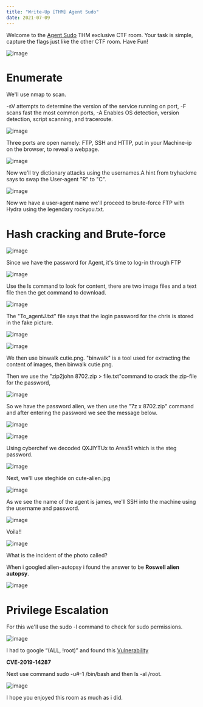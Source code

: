 ```yaml
---
title: "Write-Up [THM] Agent Sudo"
date: 2021-07-09
---
```

Welcome to the <a href="https://www.tryhackme.com/room/agentsudoctf">Agent Sudo</a> THM exclusive CTF room. Your task is simple, capture the flags just like the other CTF room. Have Fun!

![image](https://user-images.githubusercontent.com/87175527/125082799-8b936480-e0bf-11eb-975b-2e6e219e97cf.png)

<h1>Enumerate</h1>

 We'll use nmap to scan.


-sV attempts to determine the version of the service running on port,
-F scans fast the most common ports,
-A Enables OS detection, version detection, script scanning, and traceroute.


![image](https://user-images.githubusercontent.com/87175527/125094549-437a3f00-e0cb-11eb-84c6-1151f04427bb.png)


Three ports are open namely: FTP, SSH and HTTP, put in your Machine-ip on the browser, to reveal a webpage.


![image](https://user-images.githubusercontent.com/87175527/125096366-fc8d4900-e0cc-11eb-80f9-1851640fa857.png)


Now we'll try dictionary attacks using the usernames.A hint from tryhackme says to swap the User-agent "R" to "C".


![image](https://user-images.githubusercontent.com/87175527/125099592-167c5b00-e0d0-11eb-8279-73dd241bdc1e.png)


Now we have a user-agent name we'll proceed to brute-force FTP with Hydra using the legendary rockyou.txt.


<h1>Hash cracking and Brute-force</h1>


![image](https://user-images.githubusercontent.com/87175527/125102582-5a249400-e0d3-11eb-8b19-f5bcabd75b79.png)


Since we have the password for Agent, it's time to log-in through FTP


![image](https://user-images.githubusercontent.com/87175527/125104204-0450eb80-e0d5-11eb-8018-46961a20e85b.png)


Use the ls command to look for content, there are two image files and a text file then the get command to download.


![image](https://user-images.githubusercontent.com/87175527/125106593-b4275880-e0d7-11eb-8e66-5d49677e20b4.png)


The "To_agentJ.txt" file says that the login password for the chris is stored in the fake picture.


![image](https://user-images.githubusercontent.com/87175527/125106921-1a13e000-e0d8-11eb-9b31-40216cfc4028.png)


![image](https://user-images.githubusercontent.com/87175527/125109429-3f561d80-e0db-11eb-9d4d-7decf7efb2e9.png)


We then use binwalk cutie.png. "binwalk" is a tool used for extracting the content of images, then binwalk cutie.png.


Then we use the "zip2john 8702.zip > file.txt"command to crack the zip-file for the password,


![image](https://user-images.githubusercontent.com/87175527/125113308-65ca8780-e0e0-11eb-9ae3-ddbffd3f23bf.png)


So we have the password alien, we then use the "7z x 8702.zip" command and after entering the password we see the message below.


![image](https://user-images.githubusercontent.com/87175527/125113930-3405f080-e0e1-11eb-92dd-1248654870f9.png)


![image](https://user-images.githubusercontent.com/87175527/125114117-6fa0ba80-e0e1-11eb-878e-3ae5fc1bdad3.png)


Using cyberchef we decoded QXJlYTUx to Area51 which is the steg password.


![image](https://user-images.githubusercontent.com/87175527/125114778-52202080-e0e2-11eb-8b1f-b0880accaf05.png)


Next, we'll use steghide on cute-alien.jpg


![image](https://user-images.githubusercontent.com/87175527/125115459-43863900-e0e3-11eb-8d9e-8ba4e2908a74.png)


As we see the name of the agent is james, we'll SSH into the machine using the username and password.


![image](https://user-images.githubusercontent.com/87175527/125116206-47ff2180-e0e4-11eb-9fb6-aaeb4db99c80.png)


Voila!!


![image](https://user-images.githubusercontent.com/87175527/125116465-a926f500-e0e4-11eb-91bc-6cba582198ce.png)


What is the incident of the photo called?


When i googled alien-autopsy i found the answer to be <strong>Roswell alien autopsy</strong>.


![image](https://user-images.githubusercontent.com/87175527/125117235-d7f19b00-e0e5-11eb-8d9f-a941440f79c5.png)


<h1>Privilege Escalation</h1>


For this we'll use the sudo -l command to check for sudo permissions.


![image](https://user-images.githubusercontent.com/87175527/125118073-18054d80-e0e7-11eb-9311-b588966b4c46.png)


I had to google “(ALL, !root)” and found this <a href="https://www.exploit-db.com/exploits/47502">Vulnerability</a> 


<strong>CVE-2019-14287</strong>


Next use command sudo -u#-1 /bin/bash and then ls -al /root.


![image](https://user-images.githubusercontent.com/87175527/125120104-e9d53d00-e0e9-11eb-993f-31206855c9a0.png)



I hope you enjoyed this room as much as i did.






